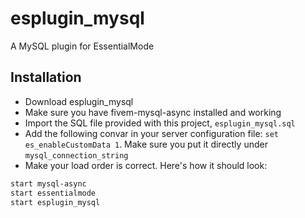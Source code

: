 # esplugin_mysql

A MySQL plugin for EssentialMode

## Installation

- Download esplugin_mysql
- Make sure you have fivem-mysql-async installed and working
- Import the SQL file provided with this project, `esplugin_mysql.sql`
- Add the following convar in your server configuration file: `set es_enableCustomData 1`. Make sure you put it directly under `mysql_connection_string`
- Make your load order is correct. Here's how it should look:

```bash
start mysql-async
start essentialmode
start esplugin_mysql
```
